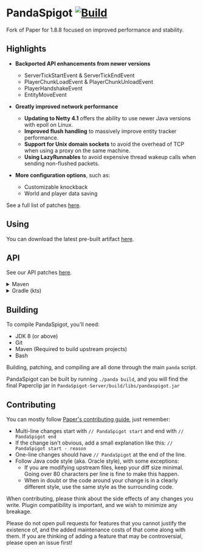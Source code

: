 # PandaSpigot [![Build](https://github.com/hpfxd/PandaSpigot/actions/workflows/build.yml/badge.svg)](https://github.com/hpfxd/PandaSpigot/actions/workflows/build.yml)
Fork of Paper for 1.8.8 focused on improved performance and stability.

## Highlights
- **Backported API enhancements from newer versions**
    - ServerTickStartEvent & ServerTickEndEvent
    - PlayerChunkLoadEvent & PlayerChunkUnloadEvent
    - PlayerHandshakeEvent
    - EntityMoveEvent

- **Greatly improved network performance**
    - **Updating to Netty 4.1** offers the ability to use newer Java versions with epoll on Linux.
    - **Improved flush handling** to massively improve entity tracker performance.
    - **Support for Unix domain sockets** to avoid the overhead of TCP when using a proxy on the same machine.
    - **Using LazyRunnables** to avoid expensive thread wakeup calls when sending non-flushed packets.

- **More configuration options**, such as:
    - Customizable knockback
    - World and player data saving

See a full list of patches [here](./patches/).

## Using
You can download the latest pre-built artifact [here](https://nightly.link/hpfxd/PandaSpigot/workflows/build/master/Server%20JAR.zip).

## API
See our API patches [here](./patches/api/).
<details>
<summary>Maven</summary>

```xml
<repositories>
    <repository>
        <id>hpfxd-repo</id>
        <url>https://repo.hpfxd.com</url>
    </repository>
</repositories>

<dependencies>
    <dependency>
        <groupId>com.hpfxd.pandaspigot</groupId>
        <artifactId>pandaspigot-api</artifactId>
        <version>1.8.8-R0.1-SNAPSHOT</version>
        <scope>provided</scope>
    </dependency>
</dependencies>
```
</details>

<details>
<summary>Gradle (kts)</summary>

```kotlin
repositories {
    mavenCentral()
    maven(url = "https://repo.hpfxd.com")
    maven(url = "https://oss.sonatype.org/content/repositories/snapshots") // for bungeecord-chat
}

dependencies {
    compileOnly("com.hpfxd.pandaspigot:pandaspigot-api:1.8.8-R0.1-SNAPSHOT")
}
```
</details>

## Building
To compile PandaSpigot, you'll need:
- JDK 8 (or above)
- Git
- Maven (Required to build upstream projects)
- Bash

Building, patching, and compiling are all done through the main `panda` script.

PandaSpigot can be built by running `./panda build`, and you will find the final Paperclip jar in `PandaSpigot-Server/build/libs/pandaspigot.jar`

## Contributing
You can mostly follow [Paper's contributing guide](https://github.com/PaperMC/Paper/blob/ver/1.16.5/CONTRIBUTING.md), just remember:
- Multi-line changes start with `// PandaSpigot start` and end with `// PandaSpigot end`
- If the change isn't obvious, add a small explanation like this: `// PandaSpigot start - reason`
- One-line changes should have `// PandaSpigot` at the end of the line.
- Follow Java code style (aka. Oracle style), with some exceptions:
  - If you are modifying upstream files, keep your diff size minimal. Going over 80 characters per line is fine to make this happen.
  - When in doubt or the code around your change is in a clearly different style, use the same style as the surrounding code.

When contributing, please think about the side effects of any changes you write.
Plugin compatibility is important, and we wish to minimize any breakage.

Please do not open pull requests for features that you cannot justify the existence of,
and the added maintenance costs of that come along with them. If you are thinking of
adding a feature that may be controversial, please open an issue first!
